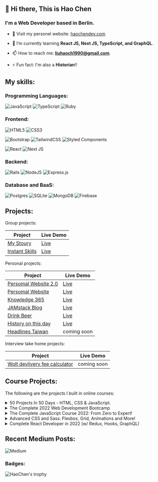 ## 👋 Hi there, This is Hao Chen
### I'm a Web Developer based in Berlin.

- 🔭 Visit my personel website: [haochendev.com](https://www.haochendev.com/)

- 🌱 I’m currently learning **React JS, Next JS, TypeScript, and GraphQL**.

- 📫 How to reach me: **liuhaoch1990@gmail.com**.

- ⚡ Fun fact: I'm also a **Historian**!!

## My skills:

### Programming Languages:
![JavaScript](https://img.shields.io/badge/javascript-%23323330.svg?style=for-the-badge&logo=javascript&logoColor=%23F7DF1E)
![TypeScript](https://img.shields.io/badge/typescript-%23007ACC.svg?style=for-the-badge&logo=typescript&logoColor=white)
![Ruby](https://img.shields.io/badge/ruby-%23CC342D.svg?style=for-the-badge&logo=ruby&logoColor=white)

### Frontend:
![HTML5](https://img.shields.io/badge/html5-%23E34F26.svg?style=for-the-badge&logo=html5&logoColor=white)
![CSS3](https://img.shields.io/badge/css3-%231572B6.svg?style=for-the-badge&logo=css3&logoColor=white)


![Bootstrap](https://img.shields.io/badge/bootstrap-%23563D7C.svg?style=for-the-badge&logo=bootstrap&logoColor=white)
![TailwindCSS](https://img.shields.io/badge/tailwindcss-%2338B2AC.svg?style=for-the-badge&logo=tailwind-css&logoColor=white)
![Styled Components](https://img.shields.io/badge/styled--components-DB7093?style=for-the-badge&logo=styled-components&logoColor=white)

![React](https://img.shields.io/badge/react-%2320232a.svg?style=for-the-badge&logo=react&logoColor=%2361DAFB)
![Next JS](https://img.shields.io/badge/Next-black?style=for-the-badge&logo=next.js&logoColor=white)

### Backend:
![Rails](https://img.shields.io/badge/rails-%23CC0000.svg?style=for-the-badge&logo=ruby-on-rails&logoColor=white)
![NodeJS](https://img.shields.io/badge/node.js-6DA55F?style=for-the-badge&logo=node.js&logoColor=white)
![Express.js](https://img.shields.io/badge/express.js-%23404d59.svg?style=for-the-badge&logo=express&logoColor=%2361DAFB)

### Database and BaaS:
![Postgres](https://img.shields.io/badge/postgres-%23316192.svg?style=for-the-badge&logo=postgresql&logoColor=white)
![SQLite](https://img.shields.io/badge/sqlite-%2307405e.svg?style=for-the-badge&logo=sqlite&logoColor=white)
![MongoDB](https://img.shields.io/badge/MongoDB-%234ea94b.svg?style=for-the-badge&logo=mongodb&logoColor=white)
![Firebase](https://img.shields.io/badge/firebase-%23039BE5.svg?style=for-the-badge&logo=firebase)


## Projects:
Group projects:

| Project  | Live Demo      |
| -------- | -------------- |
|[My Stoury](https://github.com/mmkrty/my-stoury)| [Live](http:www.my-stoury.me)|
|[Instant Skills](https://github.com/LauraLoe/InstantSkills)| [Live](https://instantskills.herokuapp.com/)|


Personal projects:

| Project  | Live Demo      |
| -------- | -------------- |
|[Persomal Website 2.0](https://github.com/mmkrty/portfolio-next)| [Live](https://www.haochendev.com)|
|[Persomal Website](https://github.com/mmkrty/myprojects-portfolio-v1.0)| [Live](https://mmkrty.github.io/myprojects-portfolio-v1.0/)|
|[Knowledge 365](https://github.com/mmkrty/myprojects-knowledge-365)| [Live](https://knowledge-365.netlify.app/)|
|[JAMstack Blog](https://github.com/mmkrty/myprojects-blog-JAM)| [Live](https://the-histodev.netlify.app/)|
|[Drink Beer](https://github.com/mmkrty/myprojects-drink-beer) |[Live](https://mmkrty.github.io/myprojects-drink-beer/)|
|[History on this day](https://github.com/mmkrty/myprojects-history-today)| [Live](https://mmkrty.github.io/myprojects-history-today/)|
|[Headlines Taiwan](https://github.com/mmkrty/myprojects-headlines-taiwan)| coming soon|

Interview take home projects:

| Project  | Live Demo      |
| -------- | -------------- |
|[Wolt devlivery fee calculator](https://github.com/mmkrty/wolt-delivery-fee-app)| coming soon|

## Course Projects:
The following are the projects I built in online courses:
<details>
  <summary>50 Projects In 50 Days - HTML, CSS & JavaScript.</summary>
   <br /> 
  
  Course Link: [50 Projects In 50 Days](https://www.udemy.com/course/50-projects-50-days/)
   <br /> 
  
|# | Project  | Live Demo      |
|--| -------- | -------------- |
|01| [Expanding Cards](https://github.com/mmkrty/50-expanding-card) | [Live](https://mmkrty.github.io/50-expanding-card/) |
|02| [Progress Steps](https://github.com/mmkrty/50-progress-steps)  | [Live](https://mmkrty.github.io/50-progress-steps/) |
|03| [Rotating Navigation Animation](https://github.com/mmkrty/50-rotating-navigation) | [Live](https://mmkrty.github.io/50-rotating-navigation/) |
|04| [Hidden Search Widget](https://github.com/mmkrty/50-hidden-search)  | [Live](https://mmkrty.github.io/50-hidden-search/) |
|05| [Blurry Loading](https://github.com/mmkrty/50-blurring-loading)  | [Live](https://mmkrty.github.io/50-blurring-loading/) |
|06| [Scroll Animation](https://github.com/mmkrty/50-scroll-animation)  | [Live](https://mmkrty.github.io/50-scroll-animation/) |
|07| [Split Landing Page](https://github.com/mmkrty/50-split-landing-page)  | [Live](https://mmkrty.github.io/50-split-landing-page/) |  
|08| [Form Wave Animation](https://github.com/mmkrty/50-form-wave-animation)  | [Live](https://mmkrty.github.io/50-form-wave-animation/) |  
|09| [Sound Board](https://github.com/mmkrty/50-sound-board)  | [Live](https://mmkrty.github.io/50-sound-board/) |  
|10| [Dad Jokes](https://github.com/mmkrty/50-dad-jokes)  | [Live](https://mmkrty.github.io/50-dad-jokes/) |  
|11| [Event Keycodes](https://github.com/mmkrty/50-event-keycodes)  | [Live](https://mmkrty.github.io/50-event-keycodes/) |  
|12| [Faq Collapse](https://github.com/mmkrty/50-faq-collapse)  | [Live](https://mmkrty.github.io/50-faq-collapse/) |
|13| [Random Choice Picker](https://github.com/mmkrty/50-random-choice-picker)  | [Live](https://mmkrty.github.io/50-random-choice-picker/) |
|14| [Animated Navigation](https://github.com/mmkrty/50-animated-navigation)  | [Live](https://mmkrty.github.io/50-animated-navigation/) |
|15| [Incrementing Counter](https://github.com/mmkrty/50-incrementing-counter)  | [Live](https://mmkrty.github.io/50-incrementing-counter/) |
|16| [Drink Water](https://github.com/mmkrty/50-drink-water)  | [Live](https://mmkrty.github.io/50-drink-water/) |
|17| [Movie App](https://github.com/mmkrty/50-movie-app)  | [Live](https://mmkrty.github.io/50-movie-app/) |
|18| [Background Slider](https://github.com/mmkrty/50-background-slider)  | [Live](https://mmkrty.github.io/50-background-slider/) |
|19| [Theme Clock](https://github.com/mmkrty/50-theme-clock)  | [Live](https://mmkrty.github.io/50-theme-clock/) |
|20| [Button Ripple Effect](https://github.com/mmkrty/50-button-ripple-effect)  | [Live](https://mmkrty.github.io/50-button-ripple-effect/) |
|21| [Drag and Drop](https://github.com/mmkrty/50-drag-n-drop)  | [Live](https://mmkrty.github.io/50-drag-n-drop/) |
|22| [Drawing App](https://github.com/mmkrty/50-drawing-app)  | [Live](https://mmkrty.github.io/50-drawing-app/) |
|23| [Kinetic Css Loader](https://github.com/mmkrty/50-kinetic-css-loader)  | [Live](https://mmkrty.github.io/50-kinetic-css-loader/) |
|24| [Content Placeholder](https://github.com/mmkrty/50-content-placeholder)  | [Live](https://mmkrty.github.io/50-content-placeholder/) |
|25| [Sticky Navbar](https://github.com/mmkrty/50-sticky-navigation)  | [Live](https://mmkrty.github.io/50-sticky-navigation/) |
|26| [Double Vertical Slider](https://github.com/mmkrty/50-double-vertical-slider)  | [Live](https://mmkrty.github.io/50-double-vertical-slider/) |
|27| [Toast Notification](https://github.com/mmkrty/50-toast-notification)  | [Live](https://mmkrty.github.io/50-toast-notification/) |
|28| [Github Profiles](https://github.com/mmkrty/50-github-profile)  | [Live](https://mmkrty.github.io/50-github-profile/) |
|29| [Double Heart Click](https://github.com/mmkrty/50-double-heart-click)  | [Live](https://mmkrty.github.io/50-double-heart-click/) |
|30| [Auto Text Effect](https://github.com/mmkrty/50-auto-text-effect)  | [Live](https://mmkrty.github.io/50-auto-text-effect/) |
|31| [Password Generator](https://github.com/mmkrty/50-password-generator)  | [Live](https://mmkrty.github.io/50-password-generator/) |
|32| [Good Fast Cheap Checkboxes](https://github.com/mmkrty/50-good-cheap-fast-togglebox)  | [Live](https://mmkrty.github.io/50-good-cheap-fast-togglebox/) |
|33| [Notes App](https://github.com/mmkrty/50-notes-app)  | [Live](https://mmkrty.github.io/50-notes-app/) |
|34| [Animated Countdown](https://github.com/mmkrty/50-animated-countdown)  | [Live](https://mmkrty.github.io/50-animated-countdown/) |
|35| [Image Carousel](https://github.com/mmkrty/50-image-carousel)  | [Live](https://mmkrty.github.io/50-image-carousel/) |
|36| [Hover Board](https://github.com/mmkrty/50-hoverboard)  | [Live](https://mmkrty.github.io/50-hoverboard/) |
|37| [Pokedex](https://github.com/mmkrty/50-pokedex)  | [Live](https://mmkrty.github.io/50-pokedex/) |
|38| [Mobile Tab Navigation](https://github.com/mmkrty/50-mobile-tab-navigation)  | [Live](https://mmkrty.github.io/50-mobile-tab-navigation/) |
|39| [Password Strength Background](https://github.com/mmkrty/50-password-strength-background)  | [Live](https://mmkrty.github.io/50-password-strength-background/) |  
|40| [3D Background Boxes](https://github.com/mmkrty/50-3D-background-boxes)  | [Live](https://mmkrty.github.io/50-3D-background-boxes/) |  
|41| [Verify Account UI](https://github.com/mmkrty/50-verifyaccount-UI)  | [Live](https://mmkrty.github.io/50-verifyaccount-UI/) |  
|42| [Live User Filter](https://github.com/mmkrty/50-live-user-filter)  | [Live](https://mmkrty.github.io/50-live-user-filter/) |  
|43| [Feedback UI Design](https://github.com/mmkrty/50-feedback-UI-design)  | [Live](https://mmkrty.github.io/50-feedback-UI-design/) |  
|44| [Custom Range Slider](https://github.com/mmkrty/50-custom-range-slider)  | [Live](https://mmkrty.github.io/50-custom-range-slider/) |  
|45| [Netflix Navigation](https://github.com/mmkrty/50-netflix-navigation)  | [Live](https://mmkrty.github.io/50-netflix-navigation/) |  
|46| [Quiz App](https://github.com/mmkrty/50-quiz-app)  | [Live](https://mmkrty.github.io/50-quiz-app/) |  
|47| [Testimonial Box Switcher](https://github.com/mmkrty/50-testimonial-box)  | [Live](https://mmkrty.github.io/50-testimonial-box/) |  
|48| [Random Image Feed](https://github.com/mmkrty/50-random-image-feed)  | [Live](https://mmkrty.github.io/50-random-image-feed/) |  
|49| [Todo List](https://github.com/mmkrty/50-todo-list)  | [Live](https://mmkrty.github.io/50-todo-list/) |  
|50| [Insect Catch Game](https://github.com/mmkrty/50-insect-catch-game)  | [Live](https://mmkrty.github.io/50-insect-catch-game/) |  
</details>

<details>
  <summary>The Complete 2022 Web Development Bootcamp</summary>
</details>

<details>
  
  <summary>The Complete JavaScript Course 2022: From Zero to Expert!</summary>
  
  
  
   Course Link: [The Complete JavaScript Course 2022: From Zero to Expert!](https://www.udemy.com/course/the-complete-javascript-course/)
  
|# | Project  | Live Demo      |
|--| -------- | -------------- |
|01| [Guessing game](https://github.com/mmkrty/Jonas-js-guessing-game) | [Live](https://mmkrty.github.io/Jonas-js-guessing-game/) |
|02| [Modal window](https://github.com/mmkrty/Jonas-js-modal-window) | [Live](https://mmkrty.github.io/Jonas-js-modal-window/) |
|03| [Pig Game](https://github.com/mmkrty/Jonas-js-pig-game) | [Live](https://mmkrty.github.io/Jonas-js-pig-game/) |
|04| [The Bankist](https://github.com/mmkrty/Jonas-js-bankist-ui) | [Live](https://mmkrty.github.io/Jonas-js-bankist-ui/) |
|05| [The Bankist landing page](https://github.com/mmkrty/Jonas-js-bankist-landing-page) | [Live](https://mmkrty.github.io/Jonas-js-bankist-landing-page/) |
</details>

<details>
  <summary>Advanced CSS and Sass: Flexbox, Grid, Animations and More!</summary>
  
|# | Project  | Live Demo      |
|--| -------- | -------------- |
|01| [Natours](https://github.com/mmkrty/Jonas-advance-css-Natours) | [Live](https://mmkrty.github.io/Jonas-advance-css-Natours/) |
|02| [Trillo](https://github.com/mmkrty/Jonas-advance-css-Trillo) | [Live](https://mmkrty.github.io/Jonas-advance-css-Trillo/) |
</details>


<details>
  <summary>Complete React Developer in 2022 (w/ Redux, Hooks, GraphQL)</summary>
  
  Course Link: [Complete React Developer in 2022 (w/ Redux, Hooks, GraphQL)](https://www.udemy.com/course/complete-react-developer-zero-to-mastery/)
|# | Project  | Live Demo      |
|--| -------- | -------------- |
|01| [Monsters Rolodex](https://github.com/mmkrty/ZTM-react-monster) | [Live](https://ztm-monster-rolodex-haochen.netlify.app/) |
|02| [Crown Clothing](https://github.com/mmkrty/ZTM-react-clothing-shop) | [Live](https://ztm-crown-clothing-haochen.netlify.app/) |
</details>

## Recent Medium Posts:
![Medium](https://github-read-medium-git-main.pahlevikun.vercel.app/latest?username=mmkrty&limit=6&theme=prussian)

### Badges:
![HaoChen's trophy](https://github-profile-trophy.vercel.app/?username=mmkrty&theme=dark&column=7&margin-w=10&margin-h=15)

<!--
**mmkrty/mmkrty** is a ✨ _special_ ✨ repository because its `README.md` (this file) appears on your GitHub profile.

Here are some ideas to get you started:

- 🔭 I’m currently working on ...
- 🌱 I’m currently learning ...
- 👯 I’m looking to collaborate on ...
- 🤔 I’m looking for help with ...
- 💬 Ask me about ...
- 📫 How to reach me: ...
- 😄 Pronouns: ...
- ⚡ Fun fact: ...
-->
